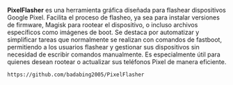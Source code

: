 **PixelFlasher** es una herramienta gráfica diseñada para flashear dispositivos Google Pixel. Facilita el proceso de flasheo, ya sea para instalar versiones de firmware, Magisk para rootear el dispositivo, o incluso archivos específicos como imágenes de boot. Se destaca por automatizar y simplificar tareas que normalmente se realizan con comandos de fastboot, permitiendo a los usuarios flashear y gestionar sus dispositivos sin necesidad de escribir comandos manualmente. Es especialmente útil para quienes desean rootear o actualizar sus teléfonos Pixel de manera eficiente.

```
https://github.com/badabing2005/PixelFlasher
```
